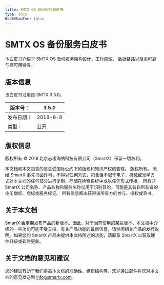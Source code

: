 ```yaml
---
title: SMTX OS 备份服务白皮书
type: docs
BookShowToc: false
---
```


# SMTX OS 备份服务白皮书

本白皮书介绍了 SMTX OS 备份服务架构设计、工作原理、 数据链路以及高可靠与高可用特性。

## 版本信息

该白皮书沿用自 SMTX 3.5.0。

| 版本号：   | 3.5.0     |
| ---------- | --------- |
| 发布日期： | 2018-8-8 |
| 类型：     | 公开      |

## 版权信息   
版权所有 © 2018 北京志凌海纳科技有限公司（SmartX）保留一切权利。

本文档和本文包含的信息受国际公约下的版权和知识产权的管辖。 版权所有。 未经 SmartX 事先书面许可，不得以任何方式，包含但不限于电子、机械或光学方式对本文档的任何部分进行复制，存储在检索系统中或以任何形式传播。 所有非 SmartX 公司名称、产品名称和服务名称仅用于识别目的，可能是其各自所有者的注册商标、商标或服务标记。 所有信息都未获得该所有方的参与、授权或背书。

## 关于本文档  
SmartX 会定期发布产品的新版本。因此，对于当前使用的某些版本，本文档中介绍的一些功能可能不受支持。有关产品功能的最新信息，请参阅相关产品的发行说明。如果您的 SmartX 产品未提供本文档所述的功能，请联系 SmartX 以获取硬件升级或软件更新。

## 关于文档的意见和建议
您的建议有助于我们提高本文档的准确性、组织结构等，欢迎通过邮件将您对本文档的意见发送到 info@smartx.com。